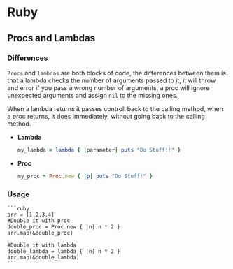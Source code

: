 # Ruby
## Procs and Lambdas
### Differences
`Procs` and `lambdas` are both blocks of code, the differences between them is that a lambda checks the number of arguments passed to it, it will throw and error if you pass a wrong number of arguments, a proc will ignore unexpected arguments and assign `nil` to the missing ones.

When a lambda returns it passes controll back to the calling method, when a proc returns, it does immediately, without going back to the calling method.
- **Lambda**
    ```ruby
    my_lambda = lambda { |parameter| puts "Do Stuff!!" }
    ```
- **Proc**
    ```ruby
    my_proc = Proc.new { |p| puts "Do Stuff!" }
    ```
### Usage
    ```ruby
    arr = [1,2,3,4]
    #Double it with proc
    double_proc = Proc.new { |n| n * 2 }
    arr.map(&double_proc)
    
    #Double it with lambda
    double_lambda = lambda { |n| n * 2 }
    arr.map(&double_lambda)
    ```